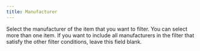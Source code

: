 ```yaml
---
title: Manufacturer
---
```



Select the manufacturer of the item that you want to filter. You can  select more than one item. If you want to include all manufacturers in  the filter that satisfy the other filter conditions, leave this field  blank.
